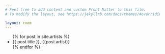 ```yaml
---
# Feel free to add content and custom Front Matter to this file.
# To modify the layout, see https://jekyllrb.com/docs/themes/#overriding-theme-defaults

layout: room
---
```




<ul>
  {% for post in site.artists %}
    <li>
      {{ post.title }}, 
      {{post.artist}}
    </li>
  {% endfor %}
</ul>